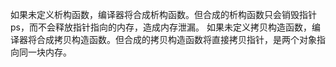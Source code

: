 如果未定义析构函数，编译器将合成析构函数。但合成的析构函数只会销毁指针ps，而不会释放指针指向的内存，造成内存泄漏。
如果未定义拷贝构造函数，编译器将合成拷贝构造函数。但合成的拷贝构造函数将直接拷贝指针，是两个对象指向同一块内存。